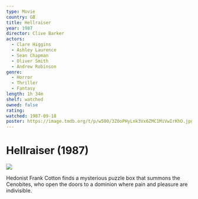 ```yaml
---
type: Movie
country: GB
title: Hellraiser
year: 1987
director: Clive Barker
actors:
  - Clare Higgins
  - Ashley Laurence
  - Sean Chapman
  - Oliver Smith
  - Andrew Robinson
genre:
  - Horror
  - Thriller
  - Fantasy
length: 1h 34m
shelf: watched
owned: false
rating:
watched: 1987-09-18
poster: https://image.tmdb.org/t/p/w500/3Z0oPHyLnk3Vx6ZMC1MiVwIrKhO.jpg
---
```


# Hellraiser (1987)

![](https://image.tmdb.org/t/p/w500/3Z0oPHyLnk3Vx6ZMC1MiVwIrKhO.jpg)

Hedonist Frank Cotton finds a mysterious puzzle box that summons the Cenobites, who open the doors to a dominion where pain and pleasure are indivisible.